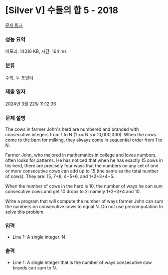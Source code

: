 # [Silver V] 수들의 합 5 - 2018 

[문제 링크](https://www.acmicpc.net/problem/2018) 

### 성능 요약

메모리: 14316 KB, 시간: 164 ms

### 분류

수학, 두 포인터

### 제출 일자

2024년 3월 22일 11:12:36

### 문제 설명

<p>The cows in farmer John's herd are numbered and branded with consecutive integers from 1 to N (1 <= N <= 10,000,000).  When the cows come to the barn for milking, they always come in sequential order from 1 to N.</p>

<p>Farmer John, who majored in mathematics in college and loves numbers, often looks for patterns.  He has noticed that when he has exactly 15 cows in his herd, there are precisely four ways that the numbers on any set of one or more consecutive cows can add up to 15 (the same as the total number of cows).  They are: 15, 7+8, 4+5+6, and 1+2+3+4+5.</p>

<p>When the number of cows in the herd is 10, the number of ways he can sum consecutive cows and get 10 drops to 2: namely 1+2+3+4 and 10.</p>

<p>Write a program that will compute the number of ways farmer John can sum the numbers on consecutive cows to equal N.  Do not use precomputation to solve this problem.</p>

### 입력 

 <ul>
	<li>Line 1: A single integer: N</li>
</ul>

### 출력 

 <ul>
	<li>Line 1: A single integer that is the number of ways consecutive cow brands can sum to N.</li>
</ul>

